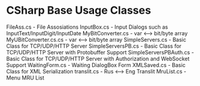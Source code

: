 # CSharp Base Usage Classes

FileAss.cs - File Assosiations
InputBox.cs - Input Dialogs such as InputText/InputDigit/InputDate
MyBitConverter.cs - var <--> bit/byte array
MyUBitConverter.cs.cs - var <--> bit/byte array
SimpleServers.cs - Basic Class for TCP/UDP/HTTP Server
SimpleServersPB.cs - Basic Class for TCP/UDP/HTTP Server with Protobuffer Support
SimpleServersPBAuth.cs - Basic Class for TCP/UDP/HTTP Server with Authorization and WebSocket Support
WaitingForm.cs - Waiting DialogBox Form
XMLSaved.cs - Basic Class for XML Serialization
translit.cs - Rus <--> Eng Translit
MruList.cs - Menu MRU List